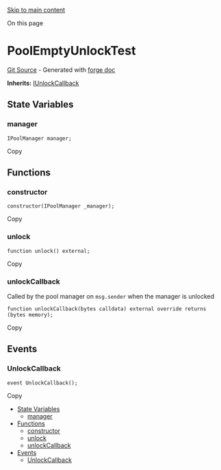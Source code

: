 [Skip to main content](https://docs.uniswap.org/contracts/v4/reference/core/test/PoolEmptyUnlockTest#)

On this page

# PoolEmptyUnlockTest

[Git Source](https://github.com/uniswap/v4-core/blob/b619b6718e31aa5b4fa0286520c455ceb950276d/src/test/PoolEmptyUnlockTest.sol) \- Generated with [forge doc](https://book.getfoundry.sh/reference/forge/forge-doc)

**Inherits:** [IUnlockCallback](https://docs.uniswap.org/src/interfaces/callback/IUnlockCallback.sol/interface.IUnlockCallback.md)

## State Variables [​](https://docs.uniswap.org/contracts/v4/reference/core/test/PoolEmptyUnlockTest\#state-variables "Direct link to heading")

### manager [​](https://docs.uniswap.org/contracts/v4/reference/core/test/PoolEmptyUnlockTest\#manager "Direct link to heading")

```codeBlockLines_mRuA
IPoolManager manager;

```

Copy

## Functions [​](https://docs.uniswap.org/contracts/v4/reference/core/test/PoolEmptyUnlockTest\#functions "Direct link to heading")

### constructor [​](https://docs.uniswap.org/contracts/v4/reference/core/test/PoolEmptyUnlockTest\#constructor "Direct link to heading")

```codeBlockLines_mRuA
constructor(IPoolManager _manager);

```

Copy

### unlock [​](https://docs.uniswap.org/contracts/v4/reference/core/test/PoolEmptyUnlockTest\#unlock "Direct link to heading")

```codeBlockLines_mRuA
function unlock() external;

```

Copy

### unlockCallback [​](https://docs.uniswap.org/contracts/v4/reference/core/test/PoolEmptyUnlockTest\#unlockcallback "Direct link to heading")

Called by the pool manager on `msg.sender` when the manager is unlocked

```codeBlockLines_mRuA
function unlockCallback(bytes calldata) external override returns (bytes memory);

```

Copy

## Events [​](https://docs.uniswap.org/contracts/v4/reference/core/test/PoolEmptyUnlockTest\#events "Direct link to heading")

### UnlockCallback [​](https://docs.uniswap.org/contracts/v4/reference/core/test/PoolEmptyUnlockTest\#unlockcallback-1 "Direct link to heading")

```codeBlockLines_mRuA
event UnlockCallback();

```

Copy

- [State Variables](https://docs.uniswap.org/contracts/v4/reference/core/test/PoolEmptyUnlockTest#state-variables)
  - [manager](https://docs.uniswap.org/contracts/v4/reference/core/test/PoolEmptyUnlockTest#manager)
- [Functions](https://docs.uniswap.org/contracts/v4/reference/core/test/PoolEmptyUnlockTest#functions)
  - [constructor](https://docs.uniswap.org/contracts/v4/reference/core/test/PoolEmptyUnlockTest#constructor)
  - [unlock](https://docs.uniswap.org/contracts/v4/reference/core/test/PoolEmptyUnlockTest#unlock)
  - [unlockCallback](https://docs.uniswap.org/contracts/v4/reference/core/test/PoolEmptyUnlockTest#unlockcallback)
- [Events](https://docs.uniswap.org/contracts/v4/reference/core/test/PoolEmptyUnlockTest#events)
  - [UnlockCallback](https://docs.uniswap.org/contracts/v4/reference/core/test/PoolEmptyUnlockTest#unlockcallback-1)